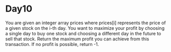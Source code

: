 # Day10
You are given an integer array prices where prices[i] represents the price of a given stock on the i-th day. You want to maximize your profit by choosing a single day to buy one stock and choosing a different day in the future to sell that stock. Return the maximum profit you can achieve from this transaction. If no profit is possible, return -1.
